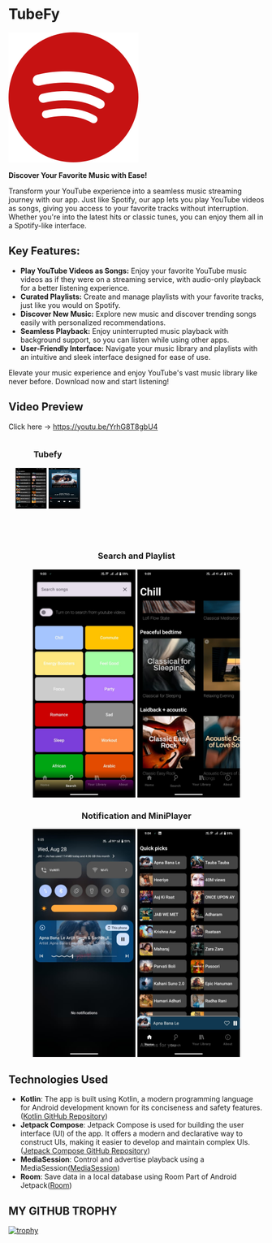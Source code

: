 # TubeFy
![TubeFy Logo](https://github.com/rameshvoltella/TubeFy/blob/beta/app/src/main/res/drawable/tubefy_icon.png)


**Discover Your Favorite Music with Ease!**

Transform your YouTube experience into a seamless music streaming journey with our app. Just like Spotify, our app lets you play YouTube videos as songs, giving you access to your favorite tracks without interruption. Whether you're into the latest hits or classic tunes, you can enjoy them all in a Spotify-like interface.

## Key Features:
- **Play YouTube Videos as Songs:** Enjoy your favorite YouTube music videos as if they were on a streaming service, with audio-only playback for a better listening experience.
- **Curated Playlists:** Create and manage playlists with your favorite tracks, just like you would on Spotify.
- **Discover New Music:** Explore new music and discover trending songs easily with personalized recommendations.
- **Seamless Playback:** Enjoy uninterrupted music playback with background support, so you can listen while using other apps.
- **User-Friendly Interface:** Navigate your music library and playlists with an intuitive and sleek interface designed for ease of use.

Elevate your music experience and enjoy YouTube's vast music library like never before. Download now and start listening!
## Video Preview

Click here -> https://youtu.be/YrhG8T8gbU4

<div style="display: grid; grid-template-columns: repeat(3, 1fr); gap: 20px;">
    <div style="text-align: center;">
        <h3>Tubefy</h3>
        <img src="https://github.com/rameshvoltella/TubeFy/blob/beta/screenshots/WhatsApp%20Image%202024-08-28%20at%209.08.59%20PM.jpeg" alt="List" style="width: 40%; height: 40%;">
        <img src="https://github.com/rameshvoltella/TubeFy/blob/beta/screenshots/WhatsApp%20Image%202024-08-28%20at%209.09.37%20PM(1).jpeg" alt="Player" style="width: 40%; height: 40%;">
    </div>
</div>

<div style="text-align: center;">
        <h3>Search and Playlist</h3>
     <img src="https://github.com/rameshvoltella/TubeFy/blob/beta/screenshots/WhatsApp%20Image%202024-08-28%20at%209.09.36%20PM(1).jpeg" alt="Search" style="width: 40%; height: 40%;">
    <img src="https://github.com/rameshvoltella/TubeFy/blob/beta/screenshots/WhatsApp%20Image%202024-08-28%20at%209.09.40%20PM.jpeg" alt="Playlist" style="width: 40%; height: 40%;">

</div>

<div style="text-align: center;">
        <h3>Notification and MiniPlayer</h3>
     <img src="https://github.com/rameshvoltella/TubeFy/blob/beta/screenshots/WhatsApp%20Image%202024-08-28%20at%209.09.38%20PM(1).jpeg" alt="Notification" style="width: 40%; height: 40%;">
    <img src="https://github.com/rameshvoltella/TubeFy/blob/beta/screenshots/WhatsApp%20Image%202024-08-28%20at%209.09.38%20PM.jpeg" alt="MiniPlayer" style="width: 40%; height: 40%;">

</div>

## Technologies Used

- **Kotlin**: The app is built using Kotlin, a modern programming language for Android development known for its conciseness and safety features. ([Kotlin GitHub Repository](https://github.com/JetBrains/kotlin))
- **Jetpack Compose**: Jetpack Compose is used for building the user interface (UI) of the app. It offers a modern and declarative way to construct UIs, making it easier to develop and maintain complex UIs. ([Jetpack Compose GitHub Repository](https://github.com/androidx/androidx/tree/androidx-main/compose))
- **MediaSession**: Control and advertise playback using a MediaSession([MediaSession](https://developer.android.com/media/media3/session/control-playback))
- **Room**: Save data in a local database using Room   Part of Android Jetpack([Room](https://developer.android.com/training/data-storage/room))

## MY GITHUB TROPHY

[![trophy](https://github-profile-trophy.vercel.app/?username=rameshvoltella)](https://github.com/ryo-ma/github-profile-trophy)
